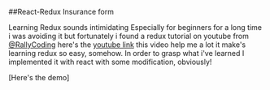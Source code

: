 

##React-Redux Insurance form 

Learning Redux sounds intimidating Especially for beginners for a long time i was avoiding it but fortunately i found a redux tutorial on youtube from [@RallyCoding](https://www.youtube.com/channel/UCQCaS3atWyNHEy5PkDXdpNg) here's the [youtube link](https://www.youtube.com/watch?v=3sjMRS1gJys&t=1449s) this video help me a lot it make's learning redux so easy, somehow. In order to grasp what i've learned I implemented it with react with some modification, obviously!


[Here's the demo]